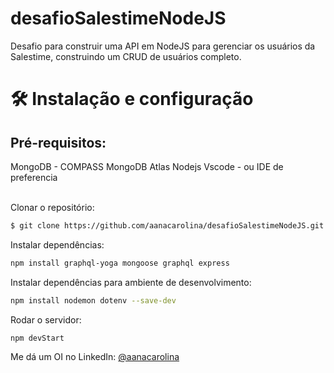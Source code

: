 # desafioSalestimeNodeJS
Desafio para construir uma API em NodeJS para gerenciar os usuários da Salestime, construindo um CRUD de usuários completo.

# 🛠 Instalação e configuração
## Pré-requisitos:

MongoDB - COMPASS
MongoDB Atlas
Nodejs
Vscode - ou IDE de preferencia

<br> 
Clonar o repositório:

```bash
$ git clone https://github.com/aanacarolina/desafioSalestimeNodeJS.git
```

Instalar dependências:

```bash
npm install graphql-yoga mongoose graphql express 
```

Instalar dependências para ambiente de desenvolvimento:

```bash
npm install nodemon dotenv --save-dev 
```

Rodar o servidor:

```bash
npm devStart 
```

Me dá um OI no LinkedIn: [@aanacarolina](https://www.linkedin.com/in/aanacarolina)